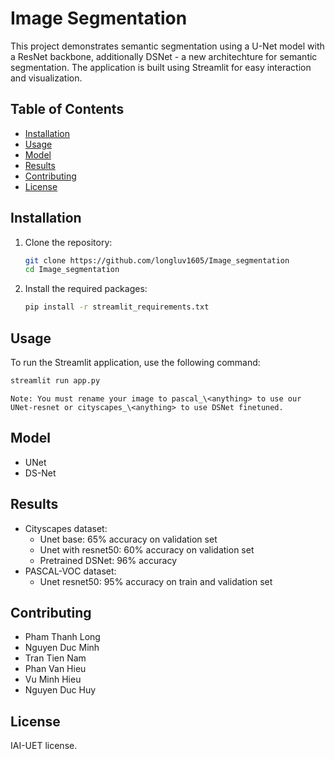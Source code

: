 # Image Segmentation

This project demonstrates semantic segmentation using a U-Net model with a ResNet backbone, additionally DSNet - a new architechture for semantic segmentation. The application is built using Streamlit for easy interaction and visualization.

## Table of Contents

- [Installation](#installation)
- [Usage](#usage)
- [Model](#model)
- [Results](#results)
- [Contributing](#contributing)
- [License](#license)

## Installation

1. Clone the repository:

    ```sh
    git clone https://github.com/longluv1605/Image_segmentation
    cd Image_segmentation
    ```

2. Install the required packages:

    ```sh
    pip install -r streamlit_requirements.txt
    ```

## Usage

To run the Streamlit application, use the following command:

```sh
streamlit run app.py
```

`Note: You must rename your image to pascal_\<anything> to use our UNet-resnet or cityscapes_\<anything> to use DSNet finetuned.`

## Model

- UNet
- DS-Net

## Results

- Cityscapes dataset:
  - Unet base: 65% accuracy on validation set
  - Unet with resnet50: 60% accuracy on validation set  
  - Pretrained DSNet: 96% accuracy
- PASCAL-VOC dataset:
  - Unet resnet50: 95% accuracy on train and validation set

## Contributing

- Pham Thanh Long
- Nguyen Duc Minh
- Tran Tien Nam
- Phan Van Hieu
- Vu Minh Hieu
- Nguyen Duc Huy  

## License

IAI-UET license.
